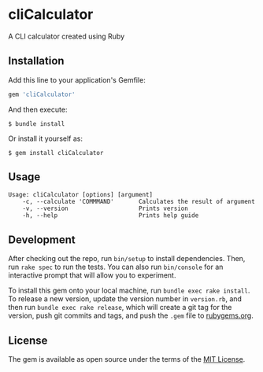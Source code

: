 # cliCalculator
A CLI calculator created using Ruby

## Installation

Add this line to your application's Gemfile:

```ruby
gem 'cliCalculator'
```

And then execute:

    $ bundle install

Or install it yourself as:

    $ gem install cliCalculator

## Usage

```
Usage: cliCalculator [options] [argument]
    -c, --calculate 'COMMMAND'       Calculates the result of argument
    -v, --version                    Prints version
    -h, --help                       Prints help guide
```

## Development

After checking out the repo, run `bin/setup` to install dependencies. Then, run `rake spec` to run the tests. You can also run `bin/console` for an interactive prompt that will allow you to experiment.

To install this gem onto your local machine, run `bundle exec rake install`. To release a new version, update the version number in `version.rb`, and then run `bundle exec rake release`, which will create a git tag for the version, push git commits and tags, and push the `.gem` file to [rubygems.org](https://rubygems.org).

## License

The gem is available as open source under the terms of the [MIT License](https://opensource.org/licenses/MIT).
